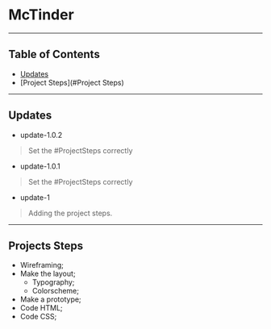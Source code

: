 ﻿# McTinder

---

## Table of Contents
- [Updates](#Updates)
- [Project Steps](#Project Steps)

---

## Updates

- update-1.0.2
> Set the #ProjectSteps correctly
- update-1.0.1
> Set the #ProjectSteps correctly
- update-1
> Adding the project steps.

---

## Projects Steps 

- Wireframing;
- Make the layout;
    - Typography;
    - Colorscheme;
- Make a prototype;
- Code HTML;
- Code CSS;
